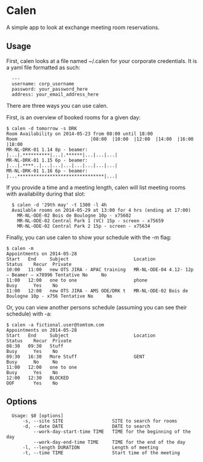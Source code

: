 # Calen

A simple app to look at exchange meeting room reservations.

## Usage

First, calen looks at a file named ~/.calen for your corporate credentials. It is a yaml file formatted as such:

```
  ---
  username: corp_username
  password: your_password_here
  address: your_email_address_here
```

There are three ways you can use calen.

First, is an overview of booked rooms for a given day:

```
$ calen -d tomorrow -s DRK
Room Availability on 2014-05-23 from 08:00 until 18:00
Room                           |08:00  |10:00  |12:00  |14:00  |16:00  |18:00
MR-NL-DRK-01 1.14 8p - beamer: |...|.**********|...|.******|...|...|...|
MR-NL-DRK-01 1.15 6p - beamer: |...|.****..|...|...|...|...|...|...|...|
MR-NL-DRK-01 1.16 6p - beamer: |...********************************|...|
```

If you provide a time and a meeting length, calen will list meeting rooms with availability during that slot:

```
  $ calen -d '29th may' -t 1300 -l 4h
  Available rooms on 2014-05-29 at 13:00 for 4 hrs (ending at 17:00)
    MR-NL-ODE-02 Bois de Boulogne 10p - x75602
    MR-NL-ODE-02 Central Park 1 (VC) 15p - screen - x75659
    MR-NL-ODE-02 Central Park 2 15p - screen - x75634
```

Finally, you can use calen to show your schedule with the -m flag:

```
$ calen -m
Appointments on 2014-05-28
Start   End     Subject                        Location                                 Status    Recur  Private
10:00   11:00   new OTS JIRA - APAC training   MR-NL-ODE-04 4.12- 12p – Beamer – x78996 Tentative No     No
11:00   12:00   one to one                     phone                                    Busy      Yes    No
11:00   12:00   new OTS JIRA - AMS ODE/DRK t   MR-NL-ODE-02 Bois de Boulogne 10p - x756 Tentative No     No
```

Or, you can view another persons schedule (assuming you can see their schedule) with -a:

```
$ calen -a fictional.user@tomtom.com
Appointments on 2014-05-28
Start   End     Subject                        Location                                 Status    Recur  Private
08:30   09:30   Stuff                                                                   Busy      Yes    No
09:30   16:30   More Stuff                     GENT                                     Busy      No     No
11:00   12:00   one to one                                                              Busy      Yes    No
12:00   12:30   BLOCKED                                                                 OOF       Yes    No
```


## Options 

```
  Usage: $0 [options]
      -s, --site SITE                  SITE to search for rooms
      -d, --date DATE                  DATE to search
          --work-day-start-time TIME   TIME for the beginning of the day
          --work-day-end-time TIME     TIME for the end of the day
      -l, --length DURATION            Length of meeting
      -t, --time TIME                  Start time of the meeting
```
